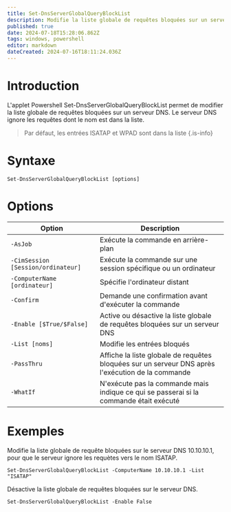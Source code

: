 ```yaml
---
title: Set-DnsServerGlobalQueryBlockList
description: Modifie la liste globale de requêtes bloquées sur un serveur DNS. Le serveur DNS ignore les requêtes dont le nom est dans la liste
published: true
date: 2024-07-18T15:28:06.862Z
tags: windows, powershell
editor: markdown
dateCreated: 2024-07-16T18:11:24.036Z
---
```


# Introduction

L'applet Powershell Set-DnsServerGlobalQueryBlockList permet de modifier la liste globale de requêtes bloquées sur un serveur DNS. Le serveur DNS ignore les requêtes dont le nom est dans la liste.

> Par défaut, les entrées ISATAP et WPAD sont dans la liste
> {.is-info}

# Syntaxe

`Set-DnsServerGlobalQueryBlockList [options]`

# Options

| Option                             | Description                                                                                          |
| ---------------------------------- | ---------------------------------------------------------------------------------------------------- |
| `-AsJob`                           | Exécute la commande en arrière-plan                                                                  |
| `-CimSession [Session/ordinateur]` | Exécute la commande sur une session spécifique ou un ordinateur                                      |
| `-ComputerName [ordinateur]`       | Spécifie l'ordinateur distant                                                                        |
| `-Confirm`                         | Demande une confirmation avant d'exécuter la commande                                                |
| `-Enable [$True/$False]`             | Active ou désactive la liste globale de requêtes bloquées sur un serveur DNS                         |
| `-List [noms]`                     | Modifie les entrées bloqués                                                                          |
| `-PassThru`                        | Affiche la liste globale de requêtes bloquées sur un serveur DNS après l'exécution de la commande |
| `-WhatIf`                          | N'exécute pas la commande mais indique ce qui se passerai si la commande était exécuté               |

# Exemples

Modifie la liste globale de requête bloquées sur le serveur DNS 10.10.10.1, pour que le serveur ignore les requètes vers le nom ISATAP.

`Set-DnsServerGlobalQueryBlockList -ComputerName 10.10.10.1 -List "ISATAP"`

Désactive la liste globale de requêtes bloquées sur le serveur DNS.

`Set-DnsServerGlobalQueryBlockList -Enable False`
